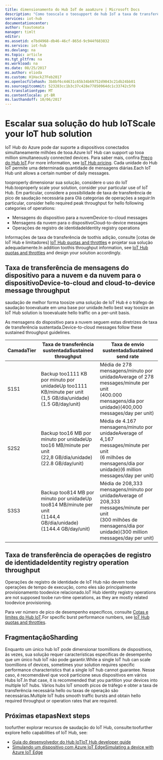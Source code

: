 ```yaml
---
title: dimensionamento do Hub IoT de aaaAzure | Microsoft Docs
description: "Como tooscale o toosupport de hub IoT a taxa de transferência de mensagem esperado. Inclui um resumo das opções de fragmentação e taxa de transferência de saudação com suporte para cada camada."
services: iot-hub
documentationcenter: 
author: fsautomata
manager: timlt
editor: 
ms.assetid: e7bd4968-db46-46cf-865d-9c944f683832
ms.service: iot-hub
ms.devlang: na
ms.topic: article
ms.tgt_pltfrm: na
ms.workload: na
ms.date: 08/25/2017
ms.author: elioda
ms.custom: H1Hack27Feb2017
ms.openlocfilehash: 3b8bf6c44631c65b34b69752d9043c21db24bb01
ms.sourcegitcommit: 523283cc1b3c37c428e77850964dc1c33742c5f0
ms.translationtype: MT
ms.contentlocale: pt-BR
ms.lasthandoff: 10/06/2017
---
```

# <a name="scale-your-iot-hub-solution"></a><span data-ttu-id="d2ad0-104">Escalar sua solução do hub IoT</span><span class="sxs-lookup"><span data-stu-id="d2ad0-104">Scale your IoT hub solution</span></span>
<span data-ttu-id="d2ad0-105">IoT Hub do Azure pode dar suporte a dispositivos conectados simultaneamente milhões de tooa.</span><span class="sxs-lookup"><span data-stu-id="d2ad0-105">Azure IoT Hub can support up tooa million simultaneously connected devices.</span></span> <span data-ttu-id="d2ad0-106">Para saber mais, confira [Preço do Hub IoT][lnk-pricing].</span><span class="sxs-lookup"><span data-stu-id="d2ad0-106">For more information, see [IoT Hub pricing][lnk-pricing].</span></span> <span data-ttu-id="d2ad0-107">Cada unidade do Hub IoT permite uma determinada quantidade de mensagens diárias.</span><span class="sxs-lookup"><span data-stu-id="d2ad0-107">Each IoT Hub unit allows a certain number of daily messages.</span></span>

<span data-ttu-id="d2ad0-108">tooproperly dimensionar sua solução, considere o uso do IoT Hub.</span><span class="sxs-lookup"><span data-stu-id="d2ad0-108">tooproperly scale your solution, consider your particular use of IoT Hub.</span></span> <span data-ttu-id="d2ad0-109">Em particular, considere a possibilidade de taxa de transferência de pico de saudação necessária para Olá categorias de operações a seguir:</span><span class="sxs-lookup"><span data-stu-id="d2ad0-109">In particular, consider hello required peak throughput for hello following categories of operations:</span></span>

* <span data-ttu-id="d2ad0-110">Mensagens do dispositivo para a nuvem</span><span class="sxs-lookup"><span data-stu-id="d2ad0-110">Device-to-cloud messages</span></span>
* <span data-ttu-id="d2ad0-111">Mensagens da nuvem para o dispositivo</span><span class="sxs-lookup"><span data-stu-id="d2ad0-111">Cloud-to-device messages</span></span>
* <span data-ttu-id="d2ad0-112">Operações de registro de identidade</span><span class="sxs-lookup"><span data-stu-id="d2ad0-112">Identity registry operations</span></span>

<span data-ttu-id="d2ad0-113">Informações de taxa de transferência de toothis adição, consulte [cotas de IoT Hub e limitadores] [ IoT Hub quotas and throttles] e projetar sua solução adequadamente.</span><span class="sxs-lookup"><span data-stu-id="d2ad0-113">In addition toothis throughput information, see [IoT Hub quotas and throttles][IoT Hub quotas and throttles] and design your solution accordingly.</span></span>

## <a name="device-to-cloud-and-cloud-to-device-message-throughput"></a><span data-ttu-id="d2ad0-114">Taxa de transferência de mensagens do dispositivo para a nuvem e da nuvem para o dispositivo</span><span class="sxs-lookup"><span data-stu-id="d2ad0-114">Device-to-cloud and cloud-to-device message throughput</span></span>
<span data-ttu-id="d2ad0-115">saudação de melhor forma toosize uma solução de IoT Hub é o tráfego de saudação tooevaluate em uma base por unidade.</span><span class="sxs-lookup"><span data-stu-id="d2ad0-115">hello best way toosize an IoT Hub solution is tooevaluate hello traffic on a per-unit basis.</span></span>

<span data-ttu-id="d2ad0-116">As mensagens do dispositivo para a nuvem seguem estas diretrizes de taxa de transferência sustentada.</span><span class="sxs-lookup"><span data-stu-id="d2ad0-116">Device-to-cloud messages follow these sustained throughput guidelines.</span></span>

| <span data-ttu-id="d2ad0-117">Camada</span><span class="sxs-lookup"><span data-stu-id="d2ad0-117">Tier</span></span> | <span data-ttu-id="d2ad0-118">Taxa de transferência sustentada</span><span class="sxs-lookup"><span data-stu-id="d2ad0-118">Sustained throughput</span></span> | <span data-ttu-id="d2ad0-119">Taxa de envio sustentada</span><span class="sxs-lookup"><span data-stu-id="d2ad0-119">Sustained send rate</span></span> |
| --- | --- | --- |
| <span data-ttu-id="d2ad0-120">S1</span><span class="sxs-lookup"><span data-stu-id="d2ad0-120">S1</span></span> |<span data-ttu-id="d2ad0-121">Backup too1111 KB por minuto por unidade</span><span class="sxs-lookup"><span data-stu-id="d2ad0-121">Up too1111 KB/minute per unit</span></span><br/><span data-ttu-id="d2ad0-122">(1,5 GB/dia/unidade)</span><span class="sxs-lookup"><span data-stu-id="d2ad0-122">(1.5 GB/day/unit)</span></span> |<span data-ttu-id="d2ad0-123">Média de 278 mensagens/minuto por unidade</span><span class="sxs-lookup"><span data-stu-id="d2ad0-123">Average of 278 messages/minute per unit</span></span><br/><span data-ttu-id="d2ad0-124">(400.000 mensagens/dia por unidade)</span><span class="sxs-lookup"><span data-stu-id="d2ad0-124">(400,000 messages/day per unit)</span></span> |
| <span data-ttu-id="d2ad0-125">S2</span><span class="sxs-lookup"><span data-stu-id="d2ad0-125">S2</span></span> |<span data-ttu-id="d2ad0-126">Backup too16 MB por minuto por unidade</span><span class="sxs-lookup"><span data-stu-id="d2ad0-126">Up too16 MB/minute per unit</span></span><br/><span data-ttu-id="d2ad0-127">(22,8 GB/dia/unidade)</span><span class="sxs-lookup"><span data-stu-id="d2ad0-127">(22.8 GB/day/unit)</span></span> |<span data-ttu-id="d2ad0-128">Média de 4.167 mensagens/minuto por unidade</span><span class="sxs-lookup"><span data-stu-id="d2ad0-128">Average of 4,167 messages/minute per unit</span></span><br/><span data-ttu-id="d2ad0-129">(6 milhões de mensagens/dia por unidade)</span><span class="sxs-lookup"><span data-stu-id="d2ad0-129">(6 million messages/day per unit)</span></span> |
| <span data-ttu-id="d2ad0-130">S3</span><span class="sxs-lookup"><span data-stu-id="d2ad0-130">S3</span></span> |<span data-ttu-id="d2ad0-131">Backup too814 MB por minuto por unidade</span><span class="sxs-lookup"><span data-stu-id="d2ad0-131">Up too814 MB/minute per unit</span></span><br/><span data-ttu-id="d2ad0-132">(1144,4 GB/dia/unidade)</span><span class="sxs-lookup"><span data-stu-id="d2ad0-132">(1144.4 GB/day/unit)</span></span> |<span data-ttu-id="d2ad0-133">Média de 208,333 mensagens/minuto por unidade</span><span class="sxs-lookup"><span data-stu-id="d2ad0-133">Average of 208,333 messages/minute per unit</span></span><br/><span data-ttu-id="d2ad0-134">(300 milhões de mensagens/dia por unidade)</span><span class="sxs-lookup"><span data-stu-id="d2ad0-134">(300 million messages/day per unit)</span></span> |

## <a name="identity-registry-operation-throughput"></a><span data-ttu-id="d2ad0-135">Taxa de transferência de operações de registro de identidade</span><span class="sxs-lookup"><span data-stu-id="d2ad0-135">Identity registry operation throughput</span></span>
<span data-ttu-id="d2ad0-136">Operações de registro de identidade de IoT Hub não devem toobe operações de tempo de execução, como eles são principalmente provisionamento toodevice relacionado.</span><span class="sxs-lookup"><span data-stu-id="d2ad0-136">IoT Hub identity registry operations are not supposed toobe run-time operations, as they are mostly related toodevice provisioning.</span></span>

<span data-ttu-id="d2ad0-137">Para ver número de pico de desempenho específicos, consulte [Cotas e limites do Hub IoT][IoT Hub quotas and throttles].</span><span class="sxs-lookup"><span data-stu-id="d2ad0-137">For specific burst performance numbers, see [IoT Hub quotas and throttles][IoT Hub quotas and throttles].</span></span>

## <a name="sharding"></a><span data-ttu-id="d2ad0-138">Fragmentação</span><span class="sxs-lookup"><span data-stu-id="d2ad0-138">Sharding</span></span>
<span data-ttu-id="d2ad0-139">Enquanto um único hub IoT pode dimensionar toomillions de dispositivos, às vezes, sua solução requer características específicas de desempenho que um único hub IoT não pode garantir.</span><span class="sxs-lookup"><span data-stu-id="d2ad0-139">While a single IoT hub can scale toomillions of devices, sometimes your solution requires specific performance characteristics that a single IoT hub cannot guarantee.</span></span> <span data-ttu-id="d2ad0-140">Nesse caso, é recomendável que você particione seus dispositivos em vários Hubs IoT.</span><span class="sxs-lookup"><span data-stu-id="d2ad0-140">In that case, it is recommended that you partition your devices into multiple IoT hubs.</span></span> <span data-ttu-id="d2ad0-141">Vários hubs IoT smooth picos de tráfego e obter a taxa de transferência necessária hello ou taxas de operação são necessárias.</span><span class="sxs-lookup"><span data-stu-id="d2ad0-141">Multiple IoT hubs smooth traffic bursts and obtain hello required throughput or operation rates that are required.</span></span>

## <a name="next-steps"></a><span data-ttu-id="d2ad0-142">Próximas etapas</span><span class="sxs-lookup"><span data-stu-id="d2ad0-142">Next steps</span></span>
<span data-ttu-id="d2ad0-143">toofurther explorar recursos de saudação do IoT Hub, consulte:</span><span class="sxs-lookup"><span data-stu-id="d2ad0-143">toofurther explore hello capabilities of IoT Hub, see:</span></span>

* <span data-ttu-id="d2ad0-144">[Guia do desenvolvedor do Hub IoT][lnk-devguide]</span><span class="sxs-lookup"><span data-stu-id="d2ad0-144">[IoT Hub developer guide][lnk-devguide]</span></span>
* <span data-ttu-id="d2ad0-145">[Simulando um dispositivo com Azure IoT Edge][lnk-iotedge]</span><span class="sxs-lookup"><span data-stu-id="d2ad0-145">[Simulating a device with Azure IoT Edge][lnk-iotedge]</span></span>

[lnk-pricing]: https://azure.microsoft.com/pricing/details/iot-hub
[IoT Hub quotas and throttles]: iot-hub-devguide-quotas-throttling.md

[lnk-devguide]: iot-hub-devguide.md
[lnk-iotedge]: iot-hub-linux-iot-edge-simulated-device.md
